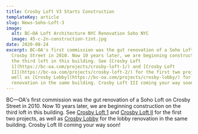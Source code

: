 ```yaml
---
title: Crosby Loft V3 Starts Construction
templateKey: article
slug: News-Soho-Loft-3
image:
  alt: BC–OA Loft Architecture NYC Renovation Soho NYC
  image: 45-c-2n-construction-tint.jpg
date: 2020-08-24
excerpt: BC—OA's first commission was the gut renovation of a Soho Loft on
  Crosby Street in 2010. Now 10 years later, we are beginning construction on
  the third loft in this building. See [Crosby Loft
  1](https://bc-oa.com/projects/crosby-loft-1/) and [Crosby Loft
  II](https://bc-oa.com/projects/crosby-loft-2/) for the first two projects, as
  well as [Crosby Lobby](https://bc-oa.com/projects/crosby-lobby/) for the lobby
  renovation in the same building. Crosby Loft III coming your way soon!
---
```


BC—OA's first commission was the gut renovation of a Soho Loft on Crosby Street in 2010. Now 10 years later, we are beginning construction on the third loft in this building. See [Crosby Loft 1](https://bc-oa.com/projects/crosby-loft-1/) and [Crosby Loft II](https://bc-oa.com/projects/crosby-loft-2/) for the first two projects, as well as [Crosby Lobby](https://bc-oa.com/projects/crosby-lobby/) for the lobby renovation in the same building. Crosby Loft III coming your way soon!
